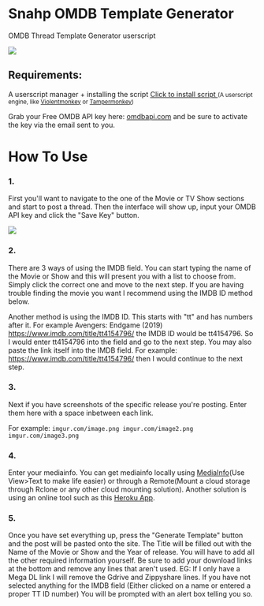 # Snahp OMDB Template Generator
OMDB Thread Template Generator userscript
<!-- keep image height ~ 500px -->
![](https://i.postimg.cc/Fsds4G10/image.png)

## Requirements:
A userscript manager + installing the script
<a href="https://raw.githubusercontent.com/Bilibox/Snahp-Template-Generators/Omdb/script.user.js">Click to install script </a>
<small>(A userscript engine, like [Violentmonkey](https://violentmonkey.github.io/get-it/) or [Tampermonkey](https://www.tampermonkey.net/))</small>

Grab your Free OMDB API key here: [omdbapi.com](https://www.omdbapi.com/apikey.aspx?__EVENTTARGET=freeAcct&__EVENTARGUMENT=&__LASTFOCUS=&__VIEWSTATE=/wEPDwUKLTIwNDY4MTIzNQ9kFgYCAQ9kFgICBw8WAh4HVmlzaWJsZWhkAgIPFgIfAGhkAgMPFgIfAGhkGAEFHl9fQ29udHJvbHNSZXF1aXJlUG9zdEJhY2tLZXlfXxYDBQtwYXRyZW9uQWNjdAUIZnJlZUFjY3QFCGZyZWVBY2N0x0euvR/zVv1jLU3mGetH4R3kWtYKWACCaYcfoP1IY8g=&__VIEWSTATEGENERATOR=5E550F58&__EVENTVALIDATION=/wEdAAU5GG7XylwYou%2bzznFv7FbZmSzhXfnlWWVdWIamVouVTzfZJuQDpLVS6HZFWq5fYpioiDjxFjSdCQfbG0SWduXFd8BcWGH1ot0k0SO7CfuulN6vYN8IikxxqwtGWTciOwQ4e4xie4N992dlfbpyqd1D&at=freeAcct&Email=) and be sure to activate the key via the email sent to you.

# How To Use

### 1.
First you'll want to navigate to the one of the Movie or TV Show sections and start to post a thread. Then the interface will show up,  input your OMDB API key and click the "Save Key" button.

![](https://i.postimg.cc/ZnbRhy02/image.png)

### 2.
There are 3 ways of using the IMDB field. You can start typing the name of the Movie or Show and this will present you with a list to choose from. Simply click the correct one and move to the next step. If you are having trouble finding the movie you want I recommend using the IMDB ID method below.

Another method is using the IMDB ID. This starts with "tt" and has numbers after it. For example Avengers: Endgame (2019) https://www.imdb.com/title/tt4154796/ the IMDB ID would be tt4154796. So I would enter tt4154796 into the field and go to the next step.
You may also paste the link itself into the IMDB field. For example: https://www.imdb.com/title/tt4154796/ then I would continue to the next step.


### 3.
Next if you have screenshots of the specific release you're posting. Enter them here with a space inbetween each link.

For example:
        `imgur.com/image.png imgur.com/image2.png imgur.com/image3.png`

### 4.
Enter your mediainfo. You can get mediainfo locally using [MediaInfo](https://mediaarea.net/en/MediaInfo/Download)(Use View>Text to make life easier) or through a Remote(Mount a cloud storage through Rclone or any other cloud mounting solution). Another solution is using an online tool such as this [Heroku App](https://overbits.herokuapp.com/mediainfo).


### 5.
Once you have set everything up, press the "Generate Template" button and the post will be pasted onto the site. The Title will be filled out with the Name of the Movie or Show and the Year of release. You will have to add all the other required information yourself.
Be sure to add your download links at the bottom and remove any lines that aren't used. EG: If I only have a Mega DL link I will remove the Gdrive and Zippyshare lines.
If you have not selected anything for the IMDB field (Either clicked on a name or entered a proper TT ID number) You will be prompted with an alert box telling you so.
